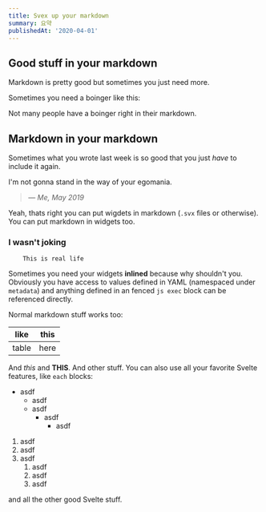 ```yaml
---
title: Svex up your markdown
summary: 요약
publishedAt: '2020-04-01'
---
```


## Good stuff in your markdown

Markdown is pretty good but sometimes you just need more.

Sometimes you need a boinger like this:

Not many people have a boinger right in their markdown.

## Markdown in your markdown

Sometimes what you wrote last week is so good that you just *have* to include it again.

I'm not gonna stand in the way of your egomania.
>
>
>— *Me, May 2019*

Yeah, thats right you can put wigdets in markdown (`.svx` files or otherwise). You can put markdown in widgets too.

### I wasn't joking

```
	This is real life
```

Sometimes you need your widgets **inlined**  because why shouldn't you.
Obviously you have access to values defined in YAML (namespaced under `metadata`) and anything defined in an fenced `js exec` block can be referenced directly.

Normal markdown stuff works too:

| like  | this |
|-------|------|
| table | here |

And *this* and **THIS**. And other stuff. You can also use all your favorite Svelte features, like `each` blocks:
- asdf
    - asdf
    - asdf
      - asdf
        - asdf

1. asdf
1. asdf
1. asdf
    1. asdf
    1. asdf
    1. asdf

and all the other good Svelte stuff.